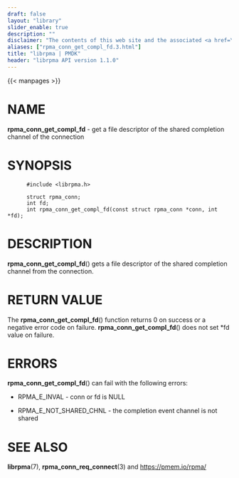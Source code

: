 ```yaml
---
draft: false
layout: "library"
slider_enable: true
description: ""
disclaimer: "The contents of this web site and the associated <a href=\"https://github.com/pmem\">GitHub repositories</a> are BSD-licensed open source."
aliases: ["rpma_conn_get_compl_fd.3.html"]
title: "librpma | PMDK"
header: "librpma API version 1.1.0"
---
```

{{< manpages >}}

[comment]: <> (SPDX-License-Identifier: BSD-3-Clause)
[comment]: <> (Copyright 2020-2022, Intel Corporation)

# NAME

**rpma_conn_get_compl_fd** - get a file descriptor of the shared
completion channel of the connection

# SYNOPSIS

          #include <librpma.h>

          struct rpma_conn;
          int fd;
          int rpma_conn_get_compl_fd(const struct rpma_conn *conn, int *fd);

# DESCRIPTION

**rpma_conn_get_compl_fd**() gets a file descriptor of the shared
completion channel from the connection.

# RETURN VALUE

The **rpma_conn_get_compl_fd**() function returns 0 on success or a
negative error code on failure. **rpma_conn_get_compl_fd**() does not
set \*fd value on failure.

# ERRORS

**rpma_conn_get_compl_fd**() can fail with the following errors:

-   RPMA_E\_INVAL - conn or fd is NULL

-   RPMA_E\_NOT_SHARED_CHNL - the completion event channel is not shared

# SEE ALSO

**librpma**(7), **rpma_conn_req_connect**(3) and https://pmem.io/rpma/
